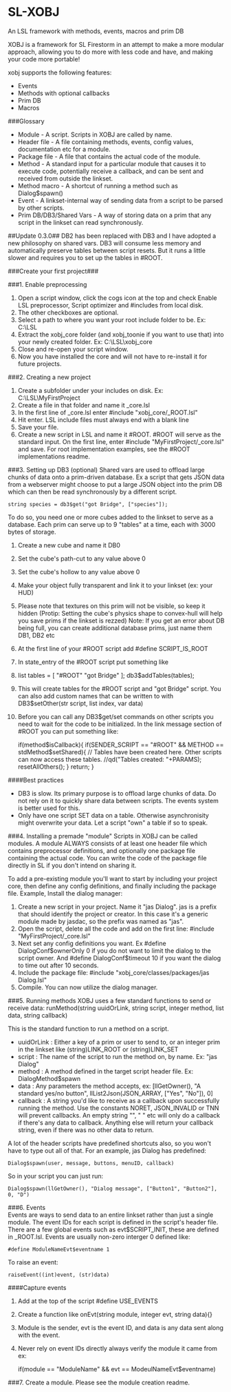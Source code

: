 SL-XOBJ
=======

An LSL framework with methods, events, macros and prim DB

XOBJ is a framework for SL Firestorm in an attempt to make a more modular approach, allowing you to do more with less code and have, and making your code more portable!

xobj supports the following features:
* Events
* Methods with optional callbacks
* Prim DB
* Macros
 

###Glossary
* Module - A script. Scripts in XOBJ are called by name.
* Header file - A file containing methods, events, config values, documentation etc for a module.
* Package file - A file that contains the actual code of the module.
* Method - A standard input for a particular module that causes it to execute code, potentially receive a callback, and can be sent and received from outside the linkset.
* Method macro - A shortcut of running a method such as Dialog$spawn() 
* Event - A linkset-internal way of sending data from a script to be parsed by other scripts.
* Prim DB/DB3/Shared Vars - A way of storing data on a prim that any script in the linkset can read synchronously.




##Update 0.3.0##
DB2 has been replaced with DB3 and I have adopted a new philosophy on shared vars. DB3 will consume less memory and automatically preserve tables between script resets. But it runs a little slower and requires you to set up the tables in #ROOT.


###Create your first project###

###1. Enable preprocessing
1. Open a script window, click the cogs icon at the top and check Enable LSL preprocessor, Script optimizer and #includes from local disk.
2. The other checkboxes are optional.
3. Select a path to where you want your root include folder to be. Ex: C:\LSL
4. Extract the xobj_core folder (and xobj_toonie if you want to use that) into your newly created folder. Ex: C:\LSL\xobj_core
5. Close and re-open your script window.
6. Now you have installed the core and will not have to re-install it for future projects.

###2. Creating a new project
1. Create a subfolder under your includes on disk. Ex: C:\LSL\MyFirstProject
2. Create a file in that folder and name it _core.lsl
3. In the first line of _core.lsl enter #include "xobj_core/_ROOT.lsl"
4. Hit enter. LSL include files must always end with a blank line
5. Save your file.
6. Create a new script in LSL and name it #ROOT. #ROOT will serve as the standard input. On the first line, enter #include "MyFirstProject/_core.lsl" and save. For root implementation examples, see the #ROOT implementations readme.


###3. Setting up DB3 (optional)
Shared vars are used to offload large chunks of data onto a prim-driven database. Ex a script that gets JSON data from a webserver might choose to put a large JSON object into the prim DB which can then be read synchronously by a different script.
    
    string species = db3$get("got Bridge", ["species"]);
    
To do so, you need one or more cubes added to the linkset to serve as a database. Each prim can serve up to 9 "tables" at a time, each with 3000 bytes of storage.

1. Create a new cube and name it DB0
2. Set the cube's path-cut to any value above 0
3. Set the cube's hollow to any value above 0
4. Make your object fully transparent and link it to your linkset (ex: your HUD)
5. Please note that textures on this prim will not be visible, so keep it hidden
(Protip: Setting the cube's physics shape to convex-hull will help you save prims if the linkset is rezzed)
    Note: If you get an error about DB being full, you can create additional database prims, just name them DB1, DB2 etc

1. At the first line of your #ROOT script add #define SCRIPT_IS_ROOT
2. In state_entry of the #ROOT script put something like
3. 
    list tables = [
	"#ROOT"
	"got Bridge"
    ];
    db3$addTables(tables); 

3. This will create tables for the #ROOT script and "got Bridge" script. You can also add custom names that can be written to with DB3$setOther(str script, list index, var data)
4. Before you can call any DB3$get/set commands on other scripts you need to wait for the code to be initialized. In the link message section of #ROOT you can put something like:

    if(method$isCallback){
	if(SENDER_SCRIPT == "#ROOT" && METHOD == stdMethod$setShared){
	    // Tables have been created here. Other scripts can now access these tables.
	    //qd("Tables created: "+PARAMS);
	    resetAllOthers();
	}
        return;
    }

####Best practices
* DB3 is slow. Its primary purpose is to offload large chunks of data. Do not rely on it to quickly share data between scripts. The events system is better used for this.
* Only have one script SET data on a table. Otherwise asynchronisity might overwrite your data. Let a script "own" a table if so to speak.




###4. Installing a premade "module"
Scripts in XOBJ can be called modules. A module ALWAYS consists of at least one header file which contains preprocessor definitions, and optionally one package file containing the actual code. You can write the code of the package file directly in SL if you don't intend on sharing it.

To add a pre-existing module you'll want to start by including your project core, then define any config definitions, and finally including the package file. Example, Install the dialog manager:

1. Create a new script in your project. Name it "jas Dialog". jas is a prefix that should identify the project or creator. In this case it's a generic module made by jasdac, so the prefix was named as "jas".
2. Open the script, delete all the code and add on the first line: #include "MyFirstProject/_core.lsl"
3. Next set any config definitions you want. Ex #define DialogConf$ownerOnly 0 if you do not want to limit the dialog to the script owner. And #define DialogConf$timeout 10 if you want the dialog to time out after 10 seconds.
4. Include the package file: #include "xobj_core/classes/packages/jas Dialog.lsl"
5. Compile. You can now utilize the dialog manager.


###5. Running methods
XOBJ uses a few standard functions to send or receive data:
  runMethod(string uuidOrLink, string script, integer method, list data, string callback)
  
This is the standard function to run a method on a script.

* uuidOrLink : Either a key of a prim or user to send to, or an integer prim in the linkset like (string)LINK_ROOT or (string)LINK_SET
* script : The name of the script to run the method on, by name. Ex: "jas Dialog"
* method : A method defined in the target script header file. Ex: DialogMethod$spawn
* data : Any parameters the method accepts, ex: [llGetOwner(), "A standard yes/no button", llList2Json(JSON_ARRAY, ["Yes", "No"]), 0]
* callback : A string you'd like to receive as a callback upon successfully running the method. Use the constants NORET, JSON_INVALID or TNN will prevent callbacks. An empty string "", " " etc will only do a callback if there's any data to callback. Anything else will return your callback string, even if there was no other data to return.
    
A lot of the header scripts have predefined shortcuts also, so you won't have to type out all of that. For an example, jas Dialog has predefined:

    Dialog$spawn(user, message, buttons, menuID, callback)

So in your script you can just run:

    Dialog$spawn(llGetOwner(), "Dialog message", ["Button1", "Button2"], 0, "D")

	
###6. Events  
Events are ways to send data to an entire linkset rather than just a single module. The event IDs for each script is defined in the script's header file. There are a few global events such as evt$SCRIPT_INIT, these are defined in _ROOT.lsl. Events are usually non-zero interger 0 defined like:

    #define ModuleNameEvt$eventname 1

To raise an event: 
    
    raiseEvent((int)event, (str)data)

####Capture events
1. Add at the top of the script #define USE_EVENTS
2. Create a function like onEvt(string module, integer evt, string data){}
3. Module is the sender, evt is the event ID, and data is any data sent along with the event.
4. Never rely on event IDs directly always verify the module it came from ex:

    if(module == "ModuleName" && evt == ModeulNameEvt$eventname)


###7. Create a module.
Please see the module creation readme.

